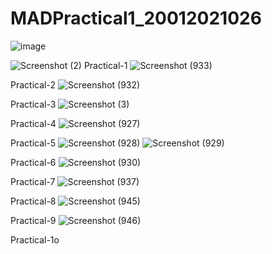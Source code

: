 # MADPractical1_20012021026
![image](https://user-images.githubusercontent.com/79136705/183351341-54938c6d-a459-472e-b429-2f875291085c.png)

![Screenshot (2)](https://user-images.githubusercontent.com/79136705/183357058-1146972f-6530-498a-b5d5-7c99963f18b9.png)
Practical-1
![Screenshot (933)](https://user-images.githubusercontent.com/79136705/184583068-77960345-fa43-4364-ad16-efd323afbd8c.png)

Practical-2
![Screenshot (932)](https://user-images.githubusercontent.com/79136705/183908997-7cb0ff52-b43b-4513-a5c9-a72b7579dbbf.png)

Practical-3
![Screenshot (3)](https://user-images.githubusercontent.com/79136705/183359670-17e9c48c-bb02-4c1d-b40b-d433aab0f31d.png)

Practical-4
![Screenshot (927)](https://user-images.githubusercontent.com/79136705/183868119-4202a886-9d4d-46a1-943b-b743ae630924.png)

Practical-5
![Screenshot (928)](https://user-images.githubusercontent.com/79136705/183868139-52dacc04-d1b3-49a6-9c02-8405aa0e559e.png)
![Screenshot (929)](https://user-images.githubusercontent.com/79136705/183908955-bdf05337-50d5-4017-8f86-c3d5f143e0f6.png)

Practical-6
![Screenshot (930)](https://user-images.githubusercontent.com/79136705/183868182-1cba3aae-05b5-46ee-b36a-706b66b39218.png)

Practical-7
![Screenshot (937)](https://user-images.githubusercontent.com/79136705/185798192-27633423-d2f0-403a-90fb-12f4d478cb5a.png)

Practical-8
![Screenshot (945)](https://user-images.githubusercontent.com/79136705/186242770-c941bf8c-2e79-4018-a3ef-ad167965f94f.png)

Practical-9
![Screenshot (946)](https://user-images.githubusercontent.com/79136705/186243202-3e640780-bdb1-4e0b-91aa-ade259a94687.png)

Practical-1o

